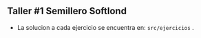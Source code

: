 ## Taller #1 Semillero Softlond

- La solucion a cada ejercicio se encuentra en: `src/ejercicios` .
